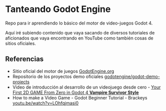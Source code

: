 # Tanteando Godot Engine

Repo para ir aprendiendo lo básico del motor de video-juegos Godot 4.

Aquí iré subiendo contenido que vaya sacando de diversos tutoriales de aficionados que vaya encontrando en YouTube como también cosas de sitios oficiales.

## Referencias

- Sitio oficial del motor de juegos [GodotEngine.org](https://godotengine.org/)
- Repositorio de los proyectos demo oficiales [godotengine/godot-demo-projects](https://github.com/godotengine/godot-demo-projects)
- Video de introducción al desarrollo de un videojuego desde cero - [Your First 2D GAME From Zero in Godot 4 **Vampire Survivor Style**](https://www.youtube.com/watch?v=GwCiGixlqiU)
- How to make a Video Game - Godot Beginner Tutorial - Brackeys [youtu.be/watch?v=LOhfqjmasi0](https://www.youtube.com/watch?v=LOhfqjmasi0)